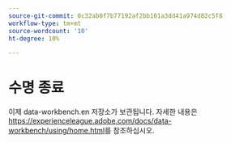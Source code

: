 ```yaml
---
source-git-commit: 0c32ab0f7b77192af2bb101a3dd41a974d82c5f8
workflow-type: tm+mt
source-wordcount: '10'
ht-degree: 10%

---
```

# 수명 종료

이제 data-workbench.en 저장소가 보관됩니다. 자세한 내용은 <https://experienceleague.adobe.com/docs/data-workbench/using/home.html>를 참조하십시오.
